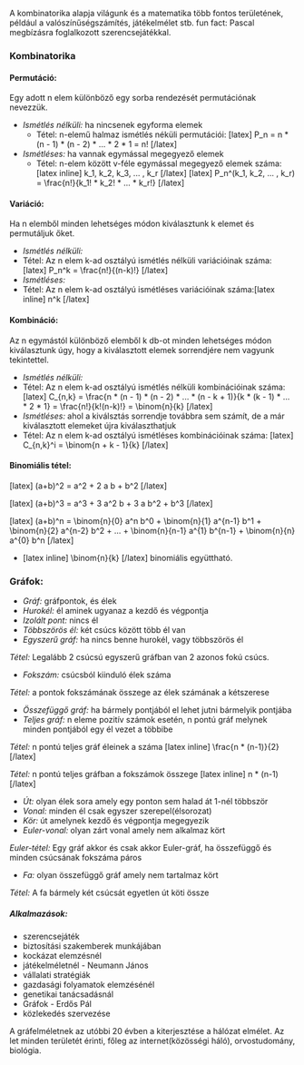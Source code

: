 A kombinatorika alapja világunk és a matematika több fontos területének, például a valószínűségszámítés, játékelmélet stb.
fun fact: Pascal megbízásra foglalkozott szerencsejátékkal.

### Kombinatorika

#### Permutáció:

Egy adott n elem különböző egy sorba rendezését permutációnak nevezzük.
 - *Ismétlés nélküli:* ha nincsenek egyforma elemek
   - Tétel: n-elemű halmaz ismétlés néküli permutációi:
   [latex] P_n = n * (n - 1) * (n - 2) * ... * 2 * 1 = n! [/latex]
 - *Ismétléses:* ha vannak egymással megegyező elemek
   - Tétel: n-elem között v-féle egymással megegyező elemek száma: [latex inline] k_1, k_2, k_3, ... , k_r [/latex]
   [latex] P_n^(k_1, k_2, ... , k_r) = \frac{n!}{k_1! * k_2! * ... * k_r!} [/latex]

#### Variáció:

Ha n elemből minden lehetséges módon kiválasztunk k elemet és permutáljuk őket.
 - *Ismétlés nélküli:*
  - Tétel: Az n elem k-ad osztályú ismétlés nélküli variációinak száma:
  [latex] P_n^k = \frac{n!}{(n-k)!} [/latex]
 - *Ismétléses:*
  - Tétel: Az n elem k-ad osztályú ismétléses variációinak száma:[latex inline] n^k [/latex]

#### Kombináció:

Az n egymástól különböző elemből k db-ot minden lehetséges módon kiválasztunk úgy, hogy a kiválasztott elemek sorrendjére nem vagyunk tekintettel.
 - *Ismétlés nélküli:*
  - Tétel: Az n elem k-ad osztályú ismétlés nélküli kombinációinak száma:
  [latex] C_{n,k} = \frac{n * (n - 1) * (n - 2) * ... * (n - k + 1)}{k * (k - 1) * ... * 2 * 1} = \frac{n!}{k!(n-k)!} = \binom{n}{k} [/latex]
 - *Ismétléses:* ahol a kiválsztás sorrendje továbbra sem számít, de a már kiválasztott elemeket újra kiválaszthatjuk
  - Tétel: Az n elem k-ad osztályú ismétléses kombinációinak száma:
  [latex] C_{n,k}^i = \binom{n + k - 1}{k} [/latex]

#### Binomiális tétel:

[latex] \(a+b)^2 = a^2 + 2 a b + b^2 [/latex]

[latex] \(a+b)^3 = a^3 + 3 a^2 b + 3 a b^2 + b^3 [/latex]

[latex] \(a+b)^n = \binom{n}{0} a^n b^0 + \binom{n}{1} a^{n-1} b^1  + \binom{n}{2} a^{n-2} b^2 + ... + \binom{n}{n-1} a^{1} b^{n-1} + \binom{n}{n} a^{0} b^n [/latex]

 - [latex inline] \binom{n}{k} [/latex] binomiális együttható.

### Gráfok:

 - *Gráf:* gráfpontok, és élek
 - *Hurokél:* él aminek ugyanaz a kezdő és végpontja
 - *Izolált pont:* nincs él
 - *Többszörös él:* két csúcs között több él van
 - *Egyszerű gráf:* ha nincs benne hurokél, vagy többszörös él

 *Tétel:* Legalább 2 csúcsú egyszerű gráfban van 2 azonos fokú  csúcs.

 - *Fokszám:* csúcsból kiinduló élek száma

 *Tétel:* a pontok fokszámának összege az élek számának a kétszerese

 - *Összefüggő gráf:* ha bármely pontjából el lehet jutni bármelyik pontjába
 - *Teljes gráf:* n eleme pozitív számok esetén, n pontú gráf melynek minden pontjából egy él vezet a többibe

 *Tétel:* n pontú teljes gráf éleinek a száma [latex inline] \frac{n * (n-1)}{2} [/latex]  

 *Tétel:* n pontú teljes gráfban a fokszámok összege [latex inline] n * (n-1) [/latex]

 - *Út:* olyan élek sora amely egy ponton sem halad át 1-nél többször
 - *Vonal:* minden él csak egyszer szerepel(élsorozat)
 - *Kör:* út amelynek kezdő és végpontja megegyezik
 - *Euler-vonal:* olyan zárt vonal amely nem alkalmaz kört

 *Euler-tétel:* Egy gráf akkor és csak akkor Euler-gráf, ha összefüggő és minden csúcsának fokszáma páros

 - *Fa:* olyan összefüggő gráf amely nem tartalmaz kört

 *Tétel:* A fa bármely két csúcsát egyetlen út köti össze

##### Alkalmazások:
 - szerencsejáték
 - biztosítási szakemberek munkájában
 - kockázat elemzésnél
 - játékelméletnél - Neumann János
 - vállalati stratégiák
 - gazdasági folyamatok elemzésénél
 - genetikai tanácsadásnál
 - Gráfok - Erdős Pál
 - közlekedés szervezése

A gráfelméletnek az utóbbi 20 évben a kiterjesztése a hálózat elmélet. Az let minden területét érinti, főleg az internet(közösségi háló), orvostudomány, biológia.
